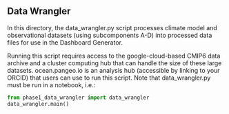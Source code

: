 ## Data Wrangler

In this directory, the data_wrangler.py script processes climate model and observational datasets (using subcomponents A-D) into processed data files for use in the Dashboard Generator.

Running this script requires access to the google-cloud-based CMIP6 data archive and a cluster computing hub that can handle the size of these large datasets.
ocean.pangeo.io is an analysis hub (accessible by linking to your ORCID) that users can use to run this script. Note that data_wrangler.py must be run in a notebook, i.e.:
```python
from phase1_data_wrangler import data_wrangler
data_wrangler.main()
```
